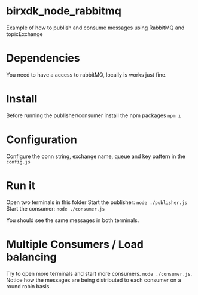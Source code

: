# birxdk_node_rabbitmq
Example of how to publish and consume messages using RabbitMQ and topicExchange


# Dependencies #
You need to have a access to rabbitMQ, locally is works just fine. 

# Install #
Before running the publisher/consumer install the npm packages
`npm i`

# Configuration #
Configure the conn string, exchange name, queue and key pattern in the `config.js`

# Run it #
Open two terminals in this folder
Start the publisher: `node ./publisher.js`
Start the consumer: `node ./consumer.js`

You should see the same messages in both terminals.

# Multiple Consumers / Load balancing #
Try to open more terminals and start more consumers. `node ./consumer.js`.
Notice how the messages are being distributed to each consumer on a round robin basis.


